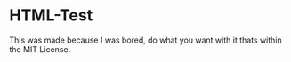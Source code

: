 # HTML-Test
This was made because I was bored, do what you want with it thats within the MIT License.
